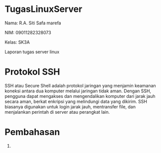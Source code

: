 # TugasLinuxServer

Nama: R.A. Siti Safa marefa

NIM: 09011282328073

Kelas: SK3A

Laporan tugas server linux

# Protokol SSH
SSH atau Secure Shell adalah protokol jaringan yang menjamin keamanan koneksi antara dua komputer melalui jaringan tidak aman. Dengan SSH, pengguna dapat mengakses dan mengendalikan komputer dari jarak jauh secara aman, berkat enkripsi yang melindungi data yang dikirim. SSH biasanya digunakan untuk login jarak jauh, mentransfer file, dan menjalankan perintah di server atau perangkat lain.

# Pembahasan

1. 


